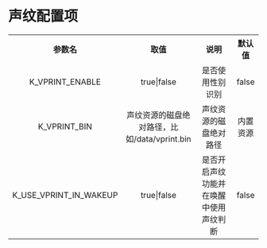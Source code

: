 # 声纹配置项

<table style="text-align:center;">
<tr><th width="30%">参数名</th><th width="25%">取值</th><th width="30%">说明</th><th>默认值</th></tr>
<tr><td>K_VPRINT_ENABLE</td><td>true|false</td><td>是否使用性别识别</td><td>false</td></tr>
<tr><td>K_VPRINT_BIN</td><td>声纹资源的磁盘绝对路径，比如/data/vprint.bin</td><td>声纹资源的磁盘绝对路径</td><td>内置资源</td></tr>
<tr><td>K_USE_VPRINT_IN_WAKEUP</td><td>true|false</td><td>是否开启声纹功能并在唤醒中使用声纹判断</td><td>false</td></tr>
</table>